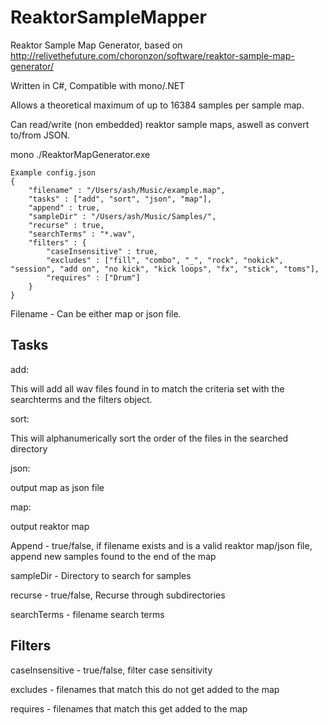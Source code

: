 ReaktorSampleMapper
===================

Reaktor Sample Map Generator, based on http://relivethefuture.com/choronzon/software/reaktor-sample-map-generator/

Written in C#, Compatible with mono/.NET

Allows a theoretical maximum of up to 16384 samples per sample map.

Can read/write (non embedded) reaktor sample maps, aswell as convert to/from JSON. 

mono ./ReaktorMapGenerator.exe


	Example config.json 
	{
		"filename" : "/Users/ash/Music/example.map",
		"tasks" : ["add", "sort", "json", "map"],
		"append" : true,
		"sampleDir" : "/Users/ash/Music/Samples/",
		"recurse" : true,
		"searchTerms" : "*.wav",
		"filters" : {
			"caseInsensitive" : true,
			"excludes" : ["fill", "combo", "_", "rock", "nokick", "session", "add on", "no kick", "kick loops", "fx", "stick", "toms"],
			"requires" : ["Drum"]
		}
	}

Filename - Can be either map or json file.

Tasks
-----

add:

This will add all wav files found in to match the criteria set with the searchterms and the filters object.


sort:

This will alphanumerically sort the order of the files in the searched directory


json:

output map as json file


map:

output reaktor map


Append - true/false, if filename exists and is a valid reaktor map/json file, append new samples found to the end of the map 

sampleDir - Directory to search for samples

recurse - true/false, Recurse through subdirectories

searchTerms - filename search terms

Filters
-------

caseInsensitive - true/false, filter case sensitivity

excludes - filenames that match this do not get added to the map

requires - filenames that match this get added to the map
